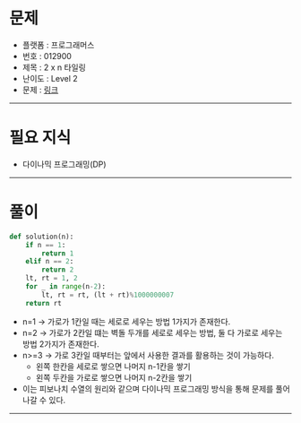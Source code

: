 # 문제
- 플랫폼 : 프로그래머스
- 번호 : 012900
- 제목 : 2 x n 타일링
- 난이도 : Level 2
- 문제 : <a href="https://school.programmers.co.kr/learn/courses/30/lessons/12900" target="_blank">링크</a>

---

# 필요 지식
- 다이나믹 프로그래밍(DP)

---

# 풀이
```python
def solution(n):
    if n == 1:
        return 1
    elif n == 2:
        return 2
    lt, rt = 1, 2
    for _ in range(n-2):
        lt, rt = rt, (lt + rt)%1000000007
    return rt
```
- n=1 -> 가로가 1칸일 때는 세로로 세우는 방법 1가지가 존재한다.
- n=2 -> 가로가 2칸일 떄는 벽돌 두개를 세로로 세우는 방법, 둘 다 가로로 세우는 방법 2가지가 존재한다.
- n>=3 -> 가로 3칸일 때부터는 앞에서 사용한 결과를 활용하는 것이 가능하다.
  - 왼쪽 한칸을 세로로 쌓으면 나머지 n-1칸을 쌓기
  - 왼쪽 두칸을 가로로 쌓으면 나머지 n-2칸을 쌓기
- 이는 피보나치 수열의 원리와 같으며 다이나믹 프로그래밍 방식을 통해 문제를 풀어나갈 수 있다.

---
